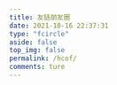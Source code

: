 ```yaml
---
title: 友链朋友圈
date: 2021-10-16 22:37:31
type: "fcircle"
aside: false
top_img: false
permalink: /hcof/
comments: ture
---
```


<script>
  window.circle_config = {
    api: 'https://wyblog.eu.org'
  }
</script>

<script defer="defer" type="module" src="https://cdn.jsdelivr.net/gh/612901/661111@main/js/fcircle-module.js"></script>
<link href="https://blog.dorakika.cn/css/circle.css" rel="stylesheet" / crossorigin>
<script defer="defer" src="https://blog.dorakika.cn/js/circle.js" nomodule></script>
<div id="app"></div>
